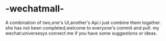 # -wechatmall-
A combination of two,one's UI,another's Api.i just combine them togather.
she has not been completed,welcome to everyone's commit and pull.
my wechat:universesys
connect me if you have some suggestions or ideas.
